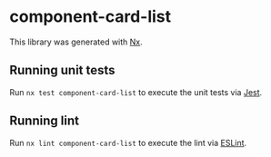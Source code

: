 # component-card-list

This library was generated with [Nx](https://nx.dev).

## Running unit tests

Run `nx test component-card-list` to execute the unit tests via [Jest](https://jestjs.io).

## Running lint

Run `nx lint component-card-list` to execute the lint via [ESLint](https://eslint.org/).
